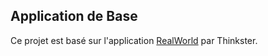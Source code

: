 ## Application de Base
Ce projet est basé sur l'application [RealWorld](https://github.com/gothinkster/realworld) par Thinkster.

